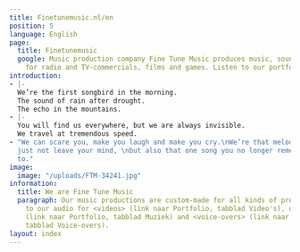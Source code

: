 ```yaml
---
title: Finetunemusic.nl/en
position: 5
language: English
page:
  title: Finetunemusic
  google: Music production company Fine Tune Music produces music, sound and voice-over
    for radio and TV-commercials, films and games. Listen to our portfolio.
introduction:
- |-
  We’re the first songbird in the morning.
  The sound of rain after drought.
  The echo in the mountains.
- |-
  You will find us everywhere, but we are always invisible.
  We travel at tremendous speed.
- "We can scare you, make you laugh and make you cry.\nWe’re that melody that will
  just not leave your mind, \nbut also that one song you no longer remember the name
  to."
image:
  image: "/uploads/FTM-34241.jpg"
information:
  title: We are Fine Tune Music
  paragraph: Our music productions are custom-made for all kinds of projects. Listen
    to our audio for <videos> (link naar Portfolio, tabblad Video's), our <music>
    (link naar Portfolio, tabblad Muziek) and <voice-overs> (link naar Portfolio,
    tabblad Voice-overs).
layout: index
---
```


